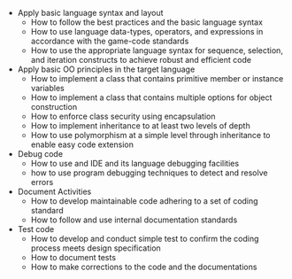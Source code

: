 
- Apply basic language syntax and layout
	- How to follow the best practices and the basic language syntax
	- How to use language data-types, operators, and expressions in accordance with the game-code standards
	- How to use the appropriate language syntax for sequence, selection, and iteration constructs to achieve robust and efficient code
- Apply basic OO principles in the target language
	- How to implement a class that contains primitive member or instance variables
	- How to implement a class that contains multiple options for object construction
	- How to enforce class security using encapsulation
	- How to implement inheritance to at least two levels of depth
	- How to use polymorphism at a simple level through inheritance to enable easy code extension
- Debug code
	- How to use and IDE and its language debugging facilities
	- how to use program debugging techniques to detect and resolve errors
- Document Activities
	- How to develop maintainable code adhering to a set of coding standard
	- How to follow and use internal documentation standards
- Test code
	- How to develop and conduct simple test to confirm the coding process meets design specification
	- How to document tests
	- How to make corrections to the code and the documentations